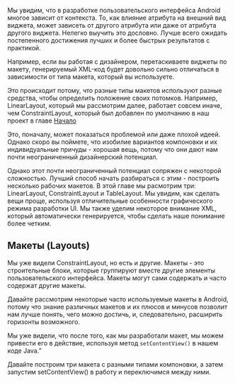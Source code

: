 Мы увидим, что в разработке пользовательского интерфейса Android многое зависит от контекста. То, как влияние атрибута на внешний вид виджета, может зависеть от другого атрибута или даже от атрибута другого виджета. Нелегко выучить это дословно. Лучше всего ожидать постепенного достижения лучших и более быстрых результатов с практикой.

Например, если вы работая с дизайнером, перетаскиваете виджеты по макету, генерируемый XML-код будет довольно сильно отличаться в зависимости от типа макета, который вы используете.

Это происходит потому, что разные типы макетов используют разные средства, чтобы определить положение своих потомков. Например, LinearLayout, который мы рассмотрим далее, работает совсем иначе, чем ConstraintLayout, который был добавлен по умолчанию в наш проект в главе [Начало](../01-begining/README.md)

Это, поначалу, может показаться проблемой или даже плохой идеей. Однако скоро вы поймете, что изобилие вариантов компоновки и их индивидуальные причуды - хорошая вещь, потому что они дают нам почти неограниченный дизайнерский потенциал. 

Однако этот почти неограниченный потенциал сопряжен с некоторой сложностью. Лучший способ начать разбираться с этим - построить несколько рабочих макетов. В этой главе мы расмотрим три: LinearLayout, ConstraintLayout и TableLayout. Мы увидим, как сделать вещи проще, используя отличительные особенности графического режима разработки UI. Мы также уделим некоторое внимание XML, который автоматически генерируется, чтобы сделать наше понимание более четким.

## Макеты (Layouts)
Мы уже видели ConstraintLayout, но есть и другие. Макеты - это строительные блоки, которые группируют вместе другие элементы пользовательского интерфейса. Макеты могут сами содержать и часто содержат другие макеты.

Давайте рассмотрим некоторые часто используемые макеты в Android, потому что знание различных макетов и их плюсов и минусов позволит нам лучше понять, чего можно достичь, и, следовательно, расширить горизонты возможного.

Мы уже видели, что после того, как мы разработали макет, мы можем привести его в действие, используя метод ```setContentView()``` в нашем коде Java.”

Давайте построим три макета с разными типами компоновки, а затем запустим setContentView() в работу и переключимся между ними.
